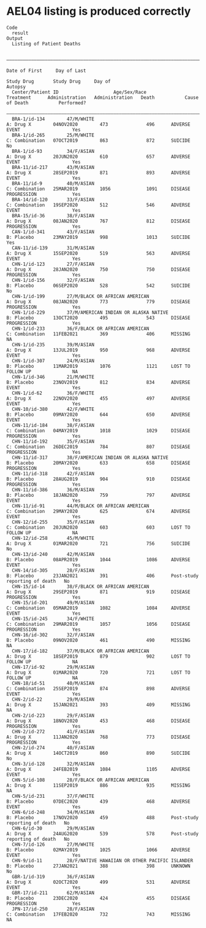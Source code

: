 # AEL04 listing is produced correctly

    Code
      result
    Output
      Listing of Patient Deaths
      
      ———————————————————————————————————————————————————————————————————————————————————————————————————————————————————————————————————————————————————————————————————————————
                                                                                            Date of First     Day of Last                                                        
                                                                                              Study Drug       Study Drug     Day of                                    Autopsy  
      Center/Patient ID                    Age/Sex/Race                      Treatment      Administration   Administration   Death           Cause of Death           Performed?
      ———————————————————————————————————————————————————————————————————————————————————————————————————————————————————————————————————————————————————————————————————————————
      BRA-1/id-134        47/M/WHITE                                       A: Drug X        04NOV2020        473              496      ADVERSE EVENT                   Yes       
      BRA-1/id-265        25/M/WHITE                                       C: Combination   07OCT2019        863              872      SUICIDE                         No        
      BRA-1/id-93         34/F/ASIAN                                       A: Drug X        20JUN2020        610              657      ADVERSE EVENT                   Yes       
      BRA-11/id-217       43/M/ASIAN                                       A: Drug X        28SEP2019        871              893      ADVERSE EVENT                   Yes       
      BRA-11/id-9         40/M/ASIAN                                       C: Combination   25MAR2019        1056             1091     DISEASE PROGRESSION             Yes       
      BRA-14/id-120       33/F/ASIAN                                       C: Combination   19SEP2020        512              546      ADVERSE EVENT                   Yes       
      BRA-15/id-36        38/F/ASIAN                                       A: Drug X        08JAN2020        767              812      DISEASE PROGRESSION             Yes       
      CAN-1/id-341        43/F/ASIAN                                       B: Placebo       23MAY2019        998              1013     SUICIDE                         Yes       
      CAN-11/id-139       31/M/ASIAN                                       A: Drug X        15SEP2020        519              563      ADVERSE EVENT                   Yes       
      CHN-1/id-123        27/F/ASIAN                                       A: Drug X        28JAN2020        750              750      DISEASE PROGRESSION             Yes       
      CHN-1/id-156        32/F/ASIAN                                       B: Placebo       06SEP2020        528              542      SUICIDE                         No        
      CHN-1/id-199        27/M/BLACK OR AFRICAN AMERICAN                   A: Drug X        08JAN2020        773              779      DISEASE PROGRESSION             Yes       
      CHN-1/id-229        37/M/AMERICAN INDIAN OR ALASKA NATIVE            B: Placebo       13OCT2020        495              543      DISEASE PROGRESSION             Yes       
      CHN-1/id-233        36/F/BLACK OR AFRICAN AMERICAN                   C: Combination   11FEB2021        369              406      MISSING                         NA        
      CHN-1/id-235        39/M/ASIAN                                       A: Drug X        13JUL2019        950              968      ADVERSE EVENT                   Yes       
      CHN-1/id-307        24/M/ASIAN                                       B: Placebo       11MAR2019        1076             1121     LOST TO FOLLOW UP               NA        
      CHN-1/id-346        21/M/WHITE                                       B: Placebo       23NOV2019        812              834      ADVERSE EVENT                   Yes       
      CHN-1/id-62         36/F/WHITE                                       A: Drug X        22NOV2020        455              497      ADVERSE EVENT                   Yes       
      CHN-10/id-380       42/F/WHITE                                       B: Placebo       09MAY2020        644              650      ADVERSE EVENT                   Yes       
      CHN-11/id-184       38/F/ASIAN                                       C: Combination   04MAY2019        1018             1029     DISEASE PROGRESSION             Yes       
      CHN-11/id-192       35/F/ASIAN                                       C: Combination   26DEC2019        784              807      DISEASE PROGRESSION             Yes       
      CHN-11/id-317       38/F/AMERICAN INDIAN OR ALASKA NATIVE            B: Placebo       20MAY2020        633              658      DISEASE PROGRESSION             Yes       
      CHN-11/id-318       42/F/ASIAN                                       B: Placebo       28AUG2019        904              910      DISEASE PROGRESSION             Yes       
      CHN-11/id-386       36/M/ASIAN                                       B: Placebo       18JAN2020        759              797      ADVERSE EVENT                   Yes       
      CHN-11/id-91        44/M/BLACK OR AFRICAN AMERICAN                   C: Combination   29MAY2020        625              674      ADVERSE EVENT                   Yes       
      CHN-12/id-255       35/F/ASIAN                                       C: Combination   20JUN2020        603              603      LOST TO FOLLOW UP               NA        
      CHN-12/id-258       45/M/WHITE                                       A: Drug X        01MAR2020        721              756      SUICIDE                         No        
      CHN-13/id-240       42/M/ASIAN                                       B: Placebo       08APR2019        1044             1086     ADVERSE EVENT                   Yes       
      CHN-14/id-305       28/F/ASIAN                                       B: Placebo       23JAN2021        391              406      Post-study reporting of death   No        
      CHN-15/id-14        38/F/BLACK OR AFRICAN AMERICAN                   A: Drug X        29SEP2019        871              919      DISEASE PROGRESSION             Yes       
      CHN-15/id-201       49/M/ASIAN                                       C: Combination   05MAR2019        1082             1084     ADVERSE EVENT                   Yes       
      CHN-15/id-245       34/F/WHITE                                       C: Combination   29MAR2019        1057             1056     DISEASE PROGRESSION             Yes       
      CHN-16/id-302       32/F/ASIAN                                       B: Placebo       09NOV2020        461              490      MISSING                         NA        
      CHN-17/id-182       37/M/BLACK OR AFRICAN AMERICAN                   A: Drug X        18SEP2019        879              902      LOST TO FOLLOW UP               NA        
      CHN-17/id-92        29/M/ASIAN                                       A: Drug X        01MAR2020        720              721      LOST TO FOLLOW UP               NA        
      CHN-18/id-51        40/M/ASIAN                                       C: Combination   25SEP2019        874              898      ADVERSE EVENT                   Yes       
      CHN-2/id-22         29/M/ASIAN                                       A: Drug X        15JAN2021        393              409      MISSING                         NA        
      CHN-2/id-223        29/F/ASIAN                                       A: Drug X        18NOV2020        453              468      DISEASE PROGRESSION             Yes       
      CHN-2/id-272        41/F/ASIAN                                       A: Drug X        11JAN2020        768              773      DISEASE PROGRESSION             Yes       
      CHN-2/id-274        40/F/ASIAN                                       A: Drug X        14OCT2019        860              890      SUICIDE                         No        
      CHN-3/id-128        32/M/ASIAN                                       A: Drug X        24FEB2019        1084             1105     ADVERSE EVENT                   Yes       
      CHN-5/id-108        28/F/BLACK OR AFRICAN AMERICAN                   A: Drug X        11SEP2019        886              935      MISSING                         NA        
      CHN-5/id-231        37/F/WHITE                                       B: Placebo       07DEC2020        439              468      ADVERSE EVENT                   Yes       
      CHN-6/id-248        34/M/ASIAN                                       B: Placebo       17NOV2020        459              488      Post-study reporting of death   No        
      CHN-6/id-30         29/M/ASIAN                                       A: Drug X        24AUG2020        539              578      Post-study reporting of death   No        
      CHN-7/id-126        27/M/WHITE                                       B: Placebo       02MAY2019        1025             1066     ADVERSE EVENT                   Yes       
      CHN-9/id-11         28/F/NATIVE HAWAIIAN OR OTHER PACIFIC ISLANDER   B: Placebo       27JAN2021        388              398      UNKNOWN                         No        
      GBR-1/id-319        36/F/ASIAN                                       A: Drug X        02OCT2020        499              531      ADVERSE EVENT                   Yes       
      GBR-17/id-211       62/M/ASIAN                                       B: Placebo       23DEC2020        424              455      DISEASE PROGRESSION             Yes       
      JPN-17/id-250       28/F/ASIAN                                       C: Combination   17FEB2020        732              743      MISSING                         NA        

